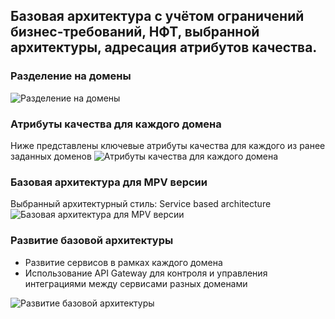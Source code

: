 ## Базовая архитектура с учётом ограничений бизнес-требований, НФТ, выбранной архитектуры, адресация атрибутов качества.


### Разделение на домены
<image src="/images/Базовая архитектура/Разделение на домены.png" alt="Разделение на домены">


### Атрибуты качества для каждого домена
Ниже представлены ключевые атрибуты качества для каждого из ранее заданных доменов
<image src="/images/Базовая архитектура/Атрибуты качества для каждого домена.png" alt="Атрибуты качества для каждого домена">


### Базовая архитектура для MPV версии
Выбранный архитектурный стиль: Service based architecture 
<image src="/images/Базовая архитектура/Базовая архитектура для MPV версии.png" alt="Базовая архитектура для MPV версии">


### Развитие базовой архитектуры
- Развитие сервисов в рамках каждого домена
- Использование API Gateway для контроля и управления интеграциями между сервисами разных доменами
<image src="/images/Базовая архитектура/Развитие базовой архитектуры.png" alt="Развитие базовой архитектуры">



